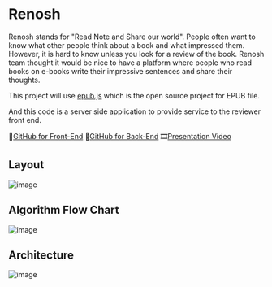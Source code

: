 # Renosh

Renosh stands for "Read Note and Share our world". 
People often want to know what other people think about a book and what impressed them. However, it is hard to know unless you look for a review of the book. Renosh team thought it would be nice to have a platform where people who read books on e-books write their impressive sentences and share their thoughts.

This project will use [epub.js](https://github.com/futurepress/epub.js) which is the open source project for EPUB file.

And this code is a server side application to provide service to the reviewer front end. 

👀[GitHub for Front-End](https://github.com/TeamReviewer/renosh) 👀[GitHub for Back-End](https://github.com/sleesm/RenoshForServer) 
🎞[Presentation Video](https://drive.google.com/file/d/1OTXsa4np5ujm0pYpVp0PcQhmy70HKzO5/view) 

## Layout
![image](https://github.com/sleesm/RenoshForServer/assets/60386794/8df71216-23c2-4e3f-80b7-8a5a586a9e43)

## Algorithm Flow Chart
![image](https://github.com/sleesm/RenoshForServer/assets/60386794/f7270399-c8fa-4922-a309-9a87c3f7542e)


## Architecture
![image](https://github.com/sleesm/RenoshForServer/assets/60386794/7941a0f8-88e6-4d36-b6f7-7509a8f6aa2a)

